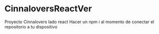 # CinnaloversReactVer
Proyecto Cinnalovers lado react
Hacer un npm i al momento de conectar el repositorio a tu dispositivo 
